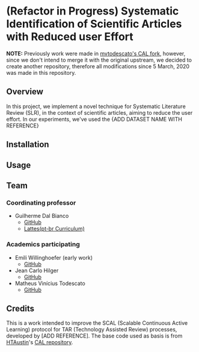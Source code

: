 # (Refactor in Progress) Systematic Identification of Scientific Articles with Reduced user Effort

**NOTE:** Previously work were made in [mvtodescato's CAL fork](https://github.com/mvtodescato/CAL), however, since we don't intend to merge it with the original upstream, we decided to create another repository, therefore all modifications since 5 March, 2020 was made in this repository.

## Overview
In this project, we implement a novel technique for Systematic Literature Review (SLR), in the context of scientific articles, aiming to reduce the user effort. In our experiments, we've used the {ADD DATASET NAME WITH REFERENCE}

## Installation

## Usage


## Team
### Coordinating professor
- Guilherme Dal Bianco
  - [GitHub](https://github.com/dbguilherme)
  - [Lattes(pt-br Curriculum)]( http://lattes.cnpq.br/5152594034228273)

### Academics participating
- Emili Willinghoefer (early work)
  - [GitHub](https://github.com/Emiliwillinghoefer)
- Jean Carlo Hilger
  - [GitHub](https://github.com/jeanchilger)
- Matheus Vinícius Todescato
  - [GitHub](https://github.com/mvtodescato)

## Credits
This is a work intended to improve the SCAL (Scalable Continuous Active Learning) protocol for TAR (Technology Assisted Review) processes, developed by [ADD REFERENCE]. The base code used as basis is from [HTAustin](https://github.com/HTAustin)'s [CAL repository](https://github.com/HTAustin/CAL).
